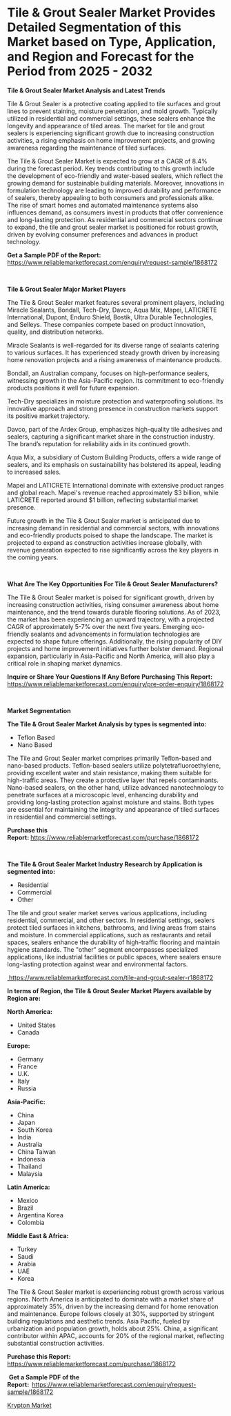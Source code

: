 <p><h1>Tile & Grout Sealer Market Provides Detailed Segmentation of this Market based on Type, Application, and Region and Forecast for the Period from 2025 - 2032</h1></p><p><strong>Tile & Grout Sealer Market Analysis and Latest Trends</strong></p>
<p><p>Tile & Grout Sealer is a protective coating applied to tile surfaces and grout lines to prevent staining, moisture penetration, and mold growth. Typically utilized in residential and commercial settings, these sealers enhance the longevity and appearance of tiled areas. The market for tile and grout sealers is experiencing significant growth due to increasing construction activities, a rising emphasis on home improvement projects, and growing awareness regarding the maintenance of tiled surfaces.</p><p>The Tile & Grout Sealer Market is expected to grow at a CAGR of 8.4% during the forecast period. Key trends contributing to this growth include the development of eco-friendly and water-based sealers, which reflect the growing demand for sustainable building materials. Moreover, innovations in formulation technology are leading to improved durability and performance of sealers, thereby appealing to both consumers and professionals alike. The rise of smart homes and automated maintenance systems also influences demand, as consumers invest in products that offer convenience and long-lasting protection. As residential and commercial sectors continue to expand, the tile and grout sealer market is positioned for robust growth, driven by evolving consumer preferences and advances in product technology.</p></p>
<p><strong>Get a Sample PDF of the Report:&nbsp;</strong> <a href="https://www.reliablemarketforecast.com/enquiry/request-sample/1868172?utm_campaign=2450&utm_medium=2&utm_source=Github&utm_content=ia&utm_term=01042025&utm_id=tile-grout-sealer">https://www.reliablemarketforecast.com/enquiry/request-sample/1868172</a></p>
<p>&nbsp;</p>
<p><strong>Tile & Grout Sealer Major Market Players</strong></p>
<p><p>The Tile & Grout Sealer market features several prominent players, including Miracle Sealants, Bondall, Tech-Dry, Davco, Aqua Mix, Mapei, LATICRETE International, Dupont, Enduro Shield, Bostik, Ultra Durable Technologies, and Selleys. These companies compete based on product innovation, quality, and distribution networks.</p><p>Miracle Sealants is well-regarded for its diverse range of sealants catering to various surfaces. It has experienced steady growth driven by increasing home renovation projects and a rising awareness of maintenance products. </p><p>Bondall, an Australian company, focuses on high-performance sealers, witnessing growth in the Asia-Pacific region. Its commitment to eco-friendly products positions it well for future expansion.</p><p>Tech-Dry specializes in moisture protection and waterproofing solutions. Its innovative approach and strong presence in construction markets support its positive market trajectory.</p><p>Davco, part of the Ardex Group, emphasizes high-quality tile adhesives and sealers, capturing a significant market share in the construction industry. The brand’s reputation for reliability aids in its continued growth.</p><p>Aqua Mix, a subsidiary of Custom Building Products, offers a wide range of sealers, and its emphasis on sustainability has bolstered its appeal, leading to increased sales.</p><p>Mapei and LATICRETE International dominate with extensive product ranges and global reach. Mapei's revenue reached approximately $3 billion, while LATICRETE reported around $1 billion, reflecting substantial market presence.</p><p>Future growth in the Tile & Grout Sealer market is anticipated due to increasing demand in residential and commercial sectors, with innovations and eco-friendly products poised to shape the landscape. The market is projected to expand as construction activities increase globally, with revenue generation expected to rise significantly across the key players in the coming years.</p></p>
<p>&nbsp;</p>
<p><strong>What Are The Key Opportunities For Tile & Grout Sealer Manufacturers?</strong></p>
<p><p>The Tile & Grout Sealer market is poised for significant growth, driven by increasing construction activities, rising consumer awareness about home maintenance, and the trend towards durable flooring solutions. As of 2023, the market has been experiencing an upward trajectory, with a projected CAGR of approximately 5-7% over the next five years. Emerging eco-friendly sealants and advancements in formulation technologies are expected to shape future offerings. Additionally, the rising popularity of DIY projects and home improvement initiatives further bolster demand. Regional expansion, particularly in Asia-Pacific and North America, will also play a critical role in shaping market dynamics.</p></p>
<p><strong>Inquire or Share Your Questions If Any Before Purchasing This Report:</strong> <a href="https://www.reliablemarketforecast.com/enquiry/pre-order-enquiry/1868172?utm_campaign=2450&utm_medium=2&utm_source=Github&utm_content=ia&utm_term=01042025&utm_id=tile-grout-sealer">https://www.reliablemarketforecast.com/enquiry/pre-order-enquiry/1868172</a></p>
<p>&nbsp;</p>
<p><strong>Market Segmentation</strong></p>
<p><strong>The Tile & Grout Sealer Market Analysis by types is segmented into:</strong></p>
<p><ul><li>Teflon Based</li><li>Nano Based</li></ul></p>
<p><p>The Tile and Grout Sealer market comprises primarily Teflon-based and nano-based products. Teflon-based sealers utilize polytetrafluoroethylene, providing excellent water and stain resistance, making them suitable for high-traffic areas. They create a protective layer that repels contaminants. Nano-based sealers, on the other hand, utilize advanced nanotechnology to penetrate surfaces at a microscopic level, enhancing durability and providing long-lasting protection against moisture and stains. Both types are essential for maintaining the integrity and appearance of tiled surfaces in residential and commercial settings.</p></p>
<p><strong>Purchase this Report:&nbsp;</strong><a href="https://www.reliablemarketforecast.com/purchase/1868172?utm_campaign=2450&utm_medium=2&utm_source=Github&utm_content=ia&utm_term=01042025&utm_id=tile-grout-sealer">https://www.reliablemarketforecast.com/purchase/1868172</a></p>
<p>&nbsp;</p>
<p><strong>The Tile & Grout Sealer Market Industry Research by Application is segmented into:</strong></p>
<p><ul><li>Residential</li><li>Commercial</li><li>Other</li></ul></p>
<p><p>The tile and grout sealer market serves various applications, including residential, commercial, and other sectors. In residential settings, sealers protect tiled surfaces in kitchens, bathrooms, and living areas from stains and moisture. In commercial applications, such as restaurants and retail spaces, sealers enhance the durability of high-traffic flooring and maintain hygiene standards. The "other" segment encompasses specialized applications, like industrial facilities or public spaces, where sealers ensure long-lasting protection against wear and environmental factors.</p></p>
<p><a href="https://www.reliablemarketforecast.com/tile-and-grout-sealer-r1868172?utm_campaign=2450&utm_medium=2&utm_source=Github&utm_content=ia&utm_term=01042025&utm_id=tile-grout-sealer">&nbsp;https://www.reliablemarketforecast.com/tile-and-grout-sealer-r1868172</a></p>
<p><strong>In terms of Region, the Tile & Grout Sealer Market Players available by Region are:</strong></p>
<p>
    <p> <strong> North America: </strong>
        <ul>
            <li>United States</li>
            <li>Canada</li>
        </ul>
        </p> 
    <p> <strong> Europe: </strong>
        <ul>
            <li>Germany</li>
            <li>France</li>
            <li>U.K.</li>
            <li>Italy</li>
            <li>Russia</li>
        </ul>
        </p> 
    <p> <strong> Asia-Pacific: </strong>
        <ul>
            <li>China</li>
            <li>Japan</li>
            <li>South Korea</li>
            <li>India</li>
            <li>Australia</li>
            <li>China Taiwan</li>
            <li>Indonesia</li>
            <li>Thailand</li>
            <li>Malaysia</li>
        </ul>
        </p> 
    <p> <strong> Latin America: </strong>
        <ul>
            <li>Mexico</li>
            <li>Brazil</li>
            <li>Argentina Korea</li>
            <li>Colombia</li>
        </ul>
        </p> 
    <p> <strong> Middle East & Africa: </strong>
        <ul>
            <li>Turkey</li>
            <li>Saudi</li>
            <li>Arabia</li>
            <li>UAE</li>
            <li>Korea</li>
        </ul>
    </p>
    </p>
<p><p>The Tile & Grout Sealer market is experiencing robust growth across various regions. North America is anticipated to dominate with a market share of approximately 35%, driven by the increasing demand for home renovation and maintenance. Europe follows closely at 30%, supported by stringent building regulations and aesthetic trends. Asia Pacific, fueled by urbanization and population growth, holds about 25%. China, a significant contributor within APAC, accounts for 20% of the regional market, reflecting substantial construction activities.</p></p>
<p><strong>Purchase this Report: </strong><a href="https://www.reliablemarketforecast.com/purchase/1868172?utm_campaign=2450&utm_medium=2&utm_source=Github&utm_content=ia&utm_term=01042025&utm_id=tile-grout-sealer">https://www.reliablemarketforecast.com/purchase/1868172</a></p>
<p>&nbsp;<strong>Get a Sample PDF of the Report:&nbsp;&nbsp;</strong><a href="https://www.reliablemarketforecast.com/enquiry/request-sample/1868172?utm_campaign=2450&utm_medium=2&utm_source=Github&utm_content=ia&utm_term=01042025&utm_id=tile-grout-sealer">https://www.reliablemarketforecast.com/enquiry/request-sample/1868172</a></p>
<p><strong></strong></p>
<p><p><a href="https://github.com/boitafbg/Market-Research-Report-List-1/blob/main/krypton-market.md?utm_campaign=2450&utm_medium=2&utm_source=Github&utm_content=ia&utm_term=01042025&utm_id=tile-grout-sealer">Krypton Market</a></p></p>